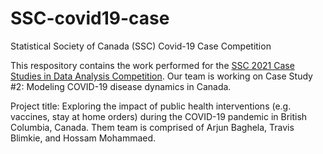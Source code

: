 # SSC-covid19-case
Statistical Society of Canada (SSC) Covid-19 Case Competition

This respository contains the work performed for the [SSC 2021 Case Studies in Data Analysis Competition](https://ssc.ca/en/meetings/annual/2021-annual-meeting/case-studies-competition). Our team is working on Case Study #2: Modeling COVID-19 disease dynamics in Canada. 

Project title: Exploring the impact of public health interventions (e.g. vaccines, stay at home orders) during the COVID-19 pandemic in British Columbia, Canada.
Them team is comprised of Arjun Baghela, Travis Blimkie, and Hossam Mohammaed. 

